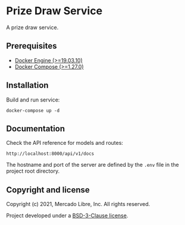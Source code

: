# Prize Draw Service

A prize draw service.

## Prerequisites

* [Docker Engine (>=19.03.10)](https://docs.docker.com/engine)
* [Docker Compose (>=1.27.0)](https://docs.docker.com/compose)

## Installation

Build and run service:

```
docker-compose up -d
```

## Documentation

Check the API reference for models and routes:

```
http://localhost:8000/api/v1/docs
```

The hostname and port of the server are defined by the `.env` file in the project root directory.

## Copyright and license

Copyright (c) 2021, Mercado Libre, Inc. All rights reserved.

Project developed under a [BSD-3-Clause license](LICENSE.md).
